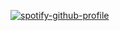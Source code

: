 [![spotify-github-profile](https://spotify-github-profile.vercel.app/api/view?uid=31zucmt2i6zwpqump5tcn6v73pie&cover_image=true&theme=natemoo-re&show_offline=false&background_color=000000&interchange=true&bar_color=72ca98&bar_color_cover=true)](https://github.com/kittinan/spotify-github-profile)
